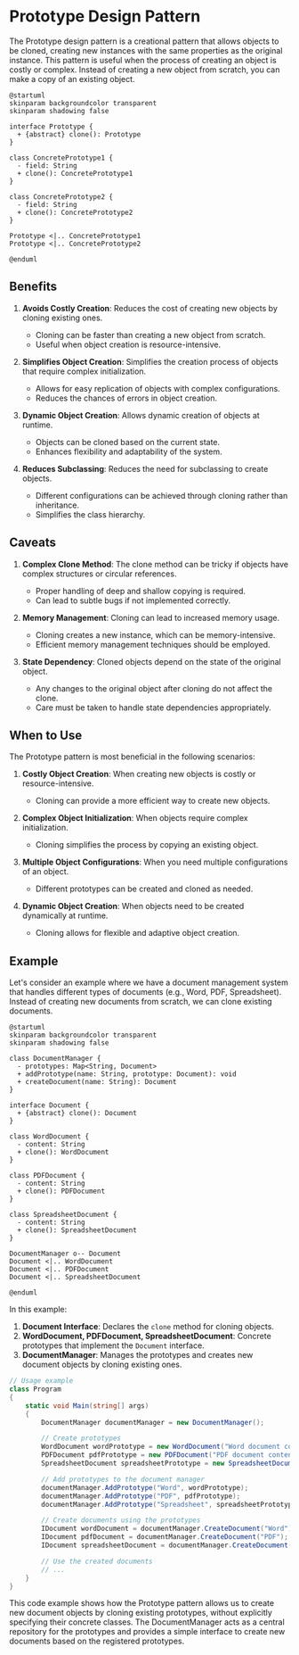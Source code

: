 # Prototype Design Pattern

The Prototype design pattern is a creational pattern that allows objects to be cloned, creating new instances with the same properties as the original instance. This pattern is useful when the process of creating an object is costly or complex. Instead of creating a new object from scratch, you can make a copy of an existing object.

```plantuml
@startuml
skinparam backgroundcolor transparent
skinparam shadowing false

interface Prototype {
  + {abstract} clone(): Prototype
}

class ConcretePrototype1 {
  - field: String
  + clone(): ConcretePrototype1
}

class ConcretePrototype2 {
  - field: String
  + clone(): ConcretePrototype2
}

Prototype <|.. ConcretePrototype1
Prototype <|.. ConcretePrototype2

@enduml
```

## Benefits

1. **Avoids Costly Creation**: Reduces the cost of creating new objects by cloning existing ones.
   * Cloning can be faster than creating a new object from scratch.
   * Useful when object creation is resource-intensive.

2. **Simplifies Object Creation**: Simplifies the creation process of objects that require complex initialization.
   * Allows for easy replication of objects with complex configurations.
   * Reduces the chances of errors in object creation.

3. **Dynamic Object Creation**: Allows dynamic creation of objects at runtime.
   * Objects can be cloned based on the current state.
   * Enhances flexibility and adaptability of the system.

4. **Reduces Subclassing**: Reduces the need for subclassing to create objects.
   * Different configurations can be achieved through cloning rather than inheritance.
   * Simplifies the class hierarchy.

## Caveats

1. **Complex Clone Method**: The clone method can be tricky if objects have complex structures or circular references.
   * Proper handling of deep and shallow copying is required.
   * Can lead to subtle bugs if not implemented correctly.

2. **Memory Management**: Cloning can lead to increased memory usage.
   * Cloning creates a new instance, which can be memory-intensive.
   * Efficient memory management techniques should be employed.

3. **State Dependency**: Cloned objects depend on the state of the original object.
   * Any changes to the original object after cloning do not affect the clone.
   * Care must be taken to handle state dependencies appropriately.

## When to Use

The Prototype pattern is most beneficial in the following scenarios:

1. **Costly Object Creation**: When creating new objects is costly or resource-intensive.
   * Cloning can provide a more efficient way to create new objects.

2. **Complex Object Initialization**: When objects require complex initialization.
   * Cloning simplifies the process by copying an existing object.

3. **Multiple Object Configurations**: When you need multiple configurations of an object.
   * Different prototypes can be created and cloned as needed.

4. **Dynamic Object Creation**: When objects need to be created dynamically at runtime.
   * Cloning allows for flexible and adaptive object creation.

## Example

Let's consider an example where we have a document management system that handles different types of documents (e.g., Word, PDF, Spreadsheet). Instead of creating new documents from scratch, we can clone existing documents.

```plantuml
@startuml
skinparam backgroundcolor transparent
skinparam shadowing false

class DocumentManager {
  - prototypes: Map<String, Document>
  + addPrototype(name: String, prototype: Document): void
  + createDocument(name: String): Document
}

interface Document {
  + {abstract} clone(): Document
}

class WordDocument {
  - content: String
  + clone(): WordDocument
}

class PDFDocument {
  - content: String
  + clone(): PDFDocument
}

class SpreadsheetDocument {
  - content: String
  + clone(): SpreadsheetDocument
}

DocumentManager o-- Document
Document <|.. WordDocument
Document <|.. PDFDocument
Document <|.. SpreadsheetDocument

@enduml
```

In this example:

1. **Document Interface**: Declares the `clone` method for cloning objects.
2. **WordDocument, PDFDocument, SpreadsheetDocument**: Concrete prototypes that implement the `Document` interface.
3. **DocumentManager**: Manages the prototypes and creates new document objects by cloning existing ones.

```cs
// Usage example
class Program
{
    static void Main(string[] args)
    {
        DocumentManager documentManager = new DocumentManager();

        // Create prototypes
        WordDocument wordPrototype = new WordDocument("Word document content");
        PDFDocument pdfPrototype = new PDFDocument("PDF document content");
        SpreadsheetDocument spreadsheetPrototype = new SpreadsheetDocument("Spreadsheet document content");

        // Add prototypes to the document manager
        documentManager.AddPrototype("Word", wordPrototype);
        documentManager.AddPrototype("PDF", pdfPrototype);
        documentManager.AddPrototype("Spreadsheet", spreadsheetPrototype);

        // Create documents using the prototypes
        IDocument wordDocument = documentManager.CreateDocument("Word");
        IDocument pdfDocument = documentManager.CreateDocument("PDF");
        IDocument spreadsheetDocument = documentManager.CreateDocument("Spreadsheet");

        // Use the created documents
        // ...
    }
}
```

This code example shows how the Prototype pattern allows us to create new document objects by cloning existing prototypes, without explicitly specifying their concrete classes. The DocumentManager acts as a central repository for the prototypes and provides a simple interface to create new documents based on the registered prototypes.
